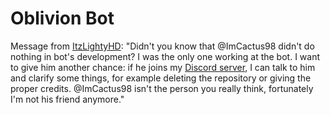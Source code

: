 # Oblivion Bot

Message from [ItzLightyHD](https://youtube.com/ItzLightyHD):
"Didn't you know that @ImCactus98 didn't do nothing in bot's development? I was the only one working at the bot. I want to give him another chance: if he joins my [Discord server](https://discord.gg/a75eNEAtrt), I can talk to him and clarify some things, for example deleting the repository or giving the proper credits. @ImCactus98 isn't the person you really think, fortunately I'm not his friend anymore."